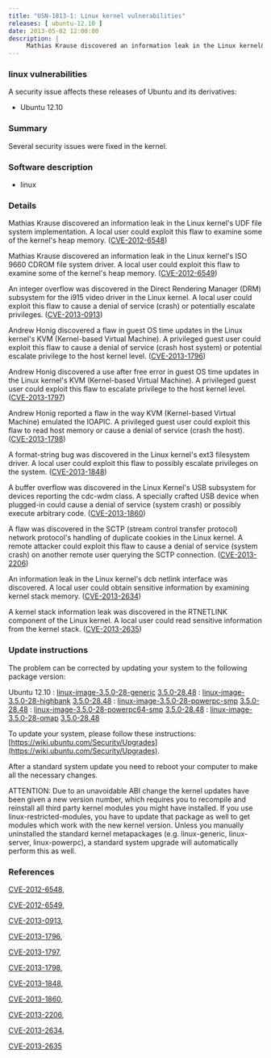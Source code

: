 ```yaml
---
title: "USN-1813-1: Linux kernel vulnerabilities"
releases: [ ubuntu-12.10 ]
date: 2013-05-02 12:00:00
description: |
     Mathias Krause discovered an information leak in the Linux kernel&#39;s UDF file system implementation. A local user could exploit this flaw to examine some of the kernel&#39;s heap memory. ([CVE-2012-6548](http://people.ubuntu.com/~ubuntu-security/cve/CVE-2012-6548))
--- 
```

 
### linux vulnerabilities

A security issue affects these releases of Ubuntu and its derivatives:

* Ubuntu 12.10

### Summary

Several security issues were fixed in the kernel. 

### Software description

* linux 

### Details

 Mathias Krause discovered an information leak in the Linux kernel&#39;s UDF file system implementation. A local user could exploit this flaw to examine some of the kernel&#39;s heap memory. ([CVE-2012-6548](http://people.ubuntu.com/~ubuntu-security/cve/CVE-2012-6548))

Mathias Krause discovered an information leak in the Linux kernel&#39;s ISO 9660 CDROM file system driver. A local user could exploit this flaw to examine some of the kernel&#39;s heap memory. ([CVE-2012-6549](http://people.ubuntu.com/~ubuntu-security/cve/CVE-2012-6549))

An integer overflow was discovered in the Direct Rendering Manager (DRM) subsystem for the i915 video driver in the Linux kernel. A local user could exploit this flaw to cause a denial of service (crash) or potentially escalate privileges. ([CVE-2013-0913](http://people.ubuntu.com/~ubuntu-security/cve/CVE-2013-0913))

Andrew Honig discovered a flaw in guest OS time updates in the Linux kernel&#39;s KVM (Kernel-based Virtual Machine). A privileged guest user could exploit this flaw to cause a denial of service (crash host system) or potential escalate privilege to the host kernel level. ([CVE-2013-1796](http://people.ubuntu.com/~ubuntu-security/cve/CVE-2013-1796))

Andrew Honig discovered a use after free error in guest OS time updates in the Linux kernel&#39;s KVM (Kernel-based Virtual Machine). A privileged guest user could exploit this flaw to escalate privilege to the host kernel level. ([CVE-2013-1797](http://people.ubuntu.com/~ubuntu-security/cve/CVE-2013-1797))

Andrew Honig reported a flaw in the way KVM (Kernel-based Virtual Machine) emulated the IOAPIC. A privileged guest user could exploit this flaw to read host memory or cause a denial of service (crash the host). ([CVE-2013-1798](http://people.ubuntu.com/~ubuntu-security/cve/CVE-2013-1798))

A format-string bug was discovered in the Linux kernel&#39;s ext3 filesystem driver. A local user could exploit this flaw to possibly escalate privileges on the system. ([CVE-2013-1848](http://people.ubuntu.com/~ubuntu-security/cve/CVE-2013-1848))

A buffer overflow was discovered in the Linux Kernel&#39;s USB subsystem for devices reporting the cdc-wdm class. A specially crafted USB device when plugged-in could cause a denial of service (system crash) or possibly execute arbitrary code. ([CVE-2013-1860](http://people.ubuntu.com/~ubuntu-security/cve/CVE-2013-1860))

A flaw was discovered in the SCTP (stream control transfer protocol) network protocol&#39;s handling of duplicate cookies in the Linux kernel. A remote attacker could exploit this flaw to cause a denial of service (system crash) on another remote user querying the SCTP connection. ([CVE-2013-2206](http://people.ubuntu.com/~ubuntu-security/cve/CVE-2013-2206))

An information leak in the Linux kernel&#39;s dcb netlink interface was discovered. A local user could obtain sensitive information by examining kernel stack memory. ([CVE-2013-2634](http://people.ubuntu.com/~ubuntu-security/cve/CVE-2013-2634))

A kernel stack information leak was discovered in the RTNETLINK component of the Linux kernel. A local user could read sensitive information from the kernel stack. ([CVE-2013-2635](http://people.ubuntu.com/~ubuntu-security/cve/CVE-2013-2635)) 

### Update instructions

The problem can be corrected by updating your system to the following package version:

Ubuntu 12.10
 : [linux-image-3.5.0-28-generic](https://launchpad.net/ubuntu/+source/linux) <span> [3.5.0-28.48](https://launchpad.net/ubuntu/+source/linux/3.5.0-28.48) </span> 
 : [linux-image-3.5.0-28-highbank](https://launchpad.net/ubuntu/+source/linux) <span> [3.5.0-28.48](https://launchpad.net/ubuntu/+source/linux/3.5.0-28.48) </span> 
 : [linux-image-3.5.0-28-powerpc-smp](https://launchpad.net/ubuntu/+source/linux) <span> [3.5.0-28.48](https://launchpad.net/ubuntu/+source/linux/3.5.0-28.48) </span> 
 : [linux-image-3.5.0-28-powerpc64-smp](https://launchpad.net/ubuntu/+source/linux) <span> [3.5.0-28.48](https://launchpad.net/ubuntu/+source/linux/3.5.0-28.48) </span> 
 : [linux-image-3.5.0-28-omap](https://launchpad.net/ubuntu/+source/linux) <span> [3.5.0-28.48](https://launchpad.net/ubuntu/+source/linux/3.5.0-28.48) </span> 

To update your system, please follow these instructions: [https://wiki.ubuntu.com/Security/Upgrades](https://wiki.ubuntu.com/Security/Upgrades).

After a standard system update you need to reboot your computer to make all the necessary changes.

ATTENTION: Due to an unavoidable ABI change the kernel updates have been given a new version number, which requires you to recompile and reinstall all third party kernel modules you might have installed. If you use linux-restricted-modules, you have to update that package as well to get modules which work with the new kernel version. Unless you manually uninstalled the standard kernel metapackages (e.g. linux-generic, linux-server, linux-powerpc), a standard system upgrade will automatically perform this as well. 

### References

 [CVE-2012-6548](http://people.ubuntu.com/~ubuntu-security/cve/CVE-2012-6548), 

 [CVE-2012-6549](http://people.ubuntu.com/~ubuntu-security/cve/CVE-2012-6549), 

 [CVE-2013-0913](http://people.ubuntu.com/~ubuntu-security/cve/CVE-2013-0913), 

 [CVE-2013-1796](http://people.ubuntu.com/~ubuntu-security/cve/CVE-2013-1796), 

 [CVE-2013-1797](http://people.ubuntu.com/~ubuntu-security/cve/CVE-2013-1797), 

 [CVE-2013-1798](http://people.ubuntu.com/~ubuntu-security/cve/CVE-2013-1798), 

 [CVE-2013-1848](http://people.ubuntu.com/~ubuntu-security/cve/CVE-2013-1848), 

 [CVE-2013-1860](http://people.ubuntu.com/~ubuntu-security/cve/CVE-2013-1860), 

 [CVE-2013-2206](http://people.ubuntu.com/~ubuntu-security/cve/CVE-2013-2206), 

 [CVE-2013-2634](http://people.ubuntu.com/~ubuntu-security/cve/CVE-2013-2634), 

 [CVE-2013-2635](http://people.ubuntu.com/~ubuntu-security/cve/CVE-2013-2635)
 
